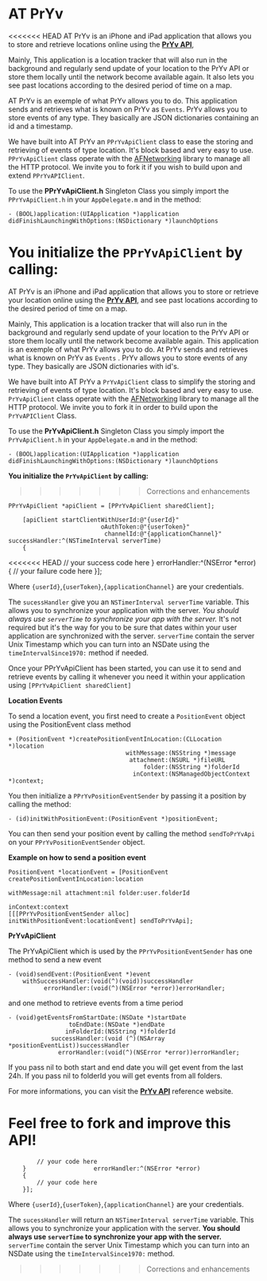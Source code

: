 AT PrYv
=======

<<<<<<< HEAD
AT PrYv is an iPhone and iPad application that allows you to store and retrieve locations online using the [**PrYv API**](http://dev.pryv.com/), 

Mainly, This application is a location tracker that will also run in the background and regularly send update of your location to the PrYv API or store them locally until the network become available again. 
It also lets you see past locations according to the desired period of time on a map.


AT PrYv is an exemple of what PrYv allows you to do. This application sends and retrieves what is known on PrYv as `Events`. PrYv allows you to store events of any type. They basically are JSON dictionaries containing an id and a timestamp.

We have built into AT PrYv an `PPrYvApiClient` class to ease the storing and retrieving of events of type location. It's block based and very easy to use. 
`PPrYvApiClient` class operate with the [AFNetworking](https://github.com/AFNetworking/AFNetworking) library to manage all the HTTP protocol. We invite you to fork it if you wish to build upon and extend `PPrYvAPIClient`.

To use the **PPrYvApiClient.h** Singleton Class you simply import the `PPrYvApiClient.h` in your `AppDelegate.m` and in the method:

`- (BOOL)application:(UIApplication *)application didFinishLaunchingWithOptions:(NSDictionary *)launchOptions`

**You initialize the `PPrYvApiClient` by calling:**
=======
AT PrYv is an iPhone and iPad application that allows you to store or retrieve your location online using the [**PrYv API**](http://dev.pryv.com/), and see past locations according to the desired period of time on a map.

Mainly, This application is a location tracker that will also run in the background and regularly send update of your location to the PrYv API or store them locally until the network become available again. This application is an exemple of what PrYv allows you to do. At PrYv sends and retrieves what is known on PrYv as `Events` . PrYv allows you to store events of any type. They basically are JSON dictionaries with id's.

We have built into AT PrYv a `PrYvApiClient` class to simplify the storing and retrieving of events of type location. It's block based and very easy to use. 
`PrYvApiClient` class operate with the [AFNetworking](https://github.com/AFNetworking/AFNetworking) library to manage all the HTTP protocol. We invite you to fork it in order to build upon the `PrYvAPIClient` Class.

To use the **PrYvApiClient.h** Singleton Class you simply import the `PrYvApiClient.h` in your `AppDelegate.m` and in the method:

`- (BOOL)application:(UIApplication *)application didFinishLaunchingWithOptions:(NSDictionary *)launchOptions`

**You initialize the `PrYvApiClient` by calling:**
>>>>>>> Corrections and enhancements


    PPrYvApiClient *apiClient = [PPrYvApiClient sharedClient];
    
        [apiClient startClientWithUserId:@"{userId}"
                              oAuthToken:@"{userToken}"
                               channelId:@"{applicationChannel}" successHandler:^(NSTimeInterval serverTime)
        {
<<<<<<< HEAD
            // your success code here
        }                   errorHandler:^(NSError *error)
        {
            // your failure code here
        }];

Where `{userId}`,`{userToken}`,`{applicationChannel}` are your credentials.

The `sucessHandler` give you an `NSTimerInterval serverTime` variable. This allows you to synchronize your application with the server. *You should always use `serverTime` to synchronize your app with the server.* It's not required but it's the way for you to be sure that dates within your user application are synchronized with the server. `serverTime` contain the server Unix Timestamp which you can turn into an NSDate using the `timeIntervalSince1970:` method if needed.

Once your PPrYvApiClient has been started, you can use it to send and retrieve events by calling it whenever you need it within your application using `[PPrYvApiClient sharedClient]`

**Location Events**

To send a location event, you first need to create a `PositionEvent` object using the PositionEvent class method

    + (PositionEvent *)createPositionEventInLocation:(CLLocation *)location
                                     withMessage:(NSString *)message
                                      attachment:(NSURL *)fileURL
                                          folder:(NSString *)folderId
                                       inContext:(NSManagedObjectContext *)context;
                                       

You then initialize a `PPrYvPositionEventSender` by passing it a position by calling the method:

    - (id)initWithPositionEvent:(PositionEvent *)positionEvent;

You can then send your position event by calling the method `sendToPrYvApi` on your `PPrYvPositionEventSender` object. 

**Example on how to send a position event**

    PositionEvent *locationEvent = [PositionEvent createPositionEventInLocation:location
                                                                    withMessage:nil attachment:nil folder:user.folderId
                                                                      inContext:context
    [[[PPrYvPositionEventSender alloc] initWithPositionEvent:locationEvent] sendToPrYvApi];


    

**PrYvApiClient**

The PrYvApiClient which is used by the `PPrYvPositionEventSender` has one method to send a new event

    - (void)sendEvent:(PositionEvent *)event
        withSuccessHandler:(void(^)(void))successHandler
              errorHandler:(void(^)(NSError *error))errorHandler;
              
and one method to retrieve events from a time period

    - (void)getEventsFromStartDate:(NSDate *)startDate
                     toEndDate:(NSDate *)endDate
                    inFolderId:(NSString *)folderId
                successHandler:(void (^)(NSArray *positionEventList))successHandler
                  errorHandler:(void(^)(NSError *error))errorHandler;
                  
If you pass nil to both start and end date you will get event from the last 24h. If you pass nil to folderId you will get events from all folders.

For more informations, you can visit the [**PrYv API**](http://dev.pryv.com/) reference website.

Feel free to fork and improve this API!
=======

            // your code here
        }                   errorHandler:^(NSError *error)
        {
            // your code here
        }];
Where `{userId}`,`{userToken}`,`{applicationChannel}` are your credentials.

The `sucessHandler` will return an `NSTimerInterval serverTime` variable. This allows you to synchronize your application with the server. **You should always use `serverTime` to synchronize your app with the server.** `serverTime` contain the server Unix Timestamp which you can turn into an NSDate using the `timeIntervalSince1970:` method.



    
>>>>>>> Corrections and enhancements
